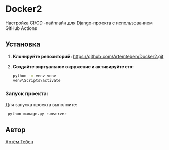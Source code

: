 # Docker2

Настройка CI/CD -пайплайн для Django-проекта с использованием GitHub Actions

## Установка

1. **Клонируйте репозиторий:**
   https://github.com/Artemteben/Docker2.git

2. **Создайте виртуальное окружение и активируйте его:**
    ```sh
    python -m venv venv
    venv\Scripts\activate
    ```

### Запуск проекта:

Для запуска проекта выполните:

```sh
 python manage.py runserver    
```

## Автор

[Aртём Тебен](https://github.com/Artemteben)

